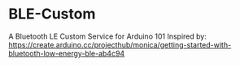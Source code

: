 # BLE-Custom
A Bluetooth LE Custom Service for Arduino 101
Inspired by: https://create.arduino.cc/projecthub/monica/getting-started-with-bluetooth-low-energy-ble-ab4c94
